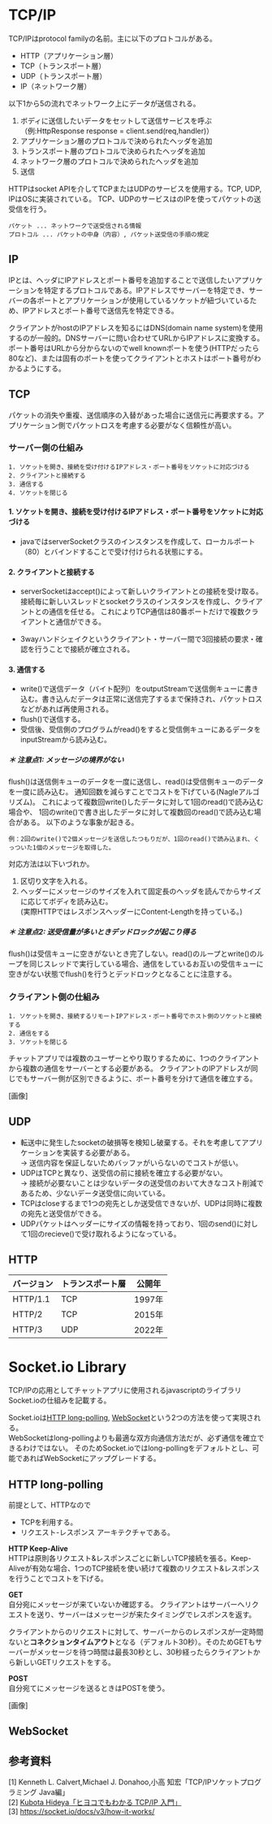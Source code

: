 # TCP/IP
TCP/IPはprotocol familyの名前。主に以下のプロトコルがある。
- HTTP（アプリケーション層）
- TCP（トランスポート層）
- UDP（トランスポート層）
- IP（ネットワーク層）

以下1から5の流れでネットワーク上にデータが送信される。
1. ボディに送信したいデータをセットして送信サービスを呼ぶ（例:HttpResponse<String> response = client.send(req,handler)）
2. アプリケーション層のプロトコルで決められたヘッダを追加
3. トランスポート層のプロトコルで決められたヘッダを追加
4. ネットワーク層のプロトコルで決められたヘッダを追加
5. 送信

HTTPはsocket APIを介してTCPまたはUDPのサービスを使用する。TCP, UDP, IPはOSに実装されている。
TCP、UDPのサービスはのIPを使ってパケットの送受信を行う。<br>
```
パケット ... ネットワークで送受信される情報
プロトコル ... パケットの中身（内容）, パケット送受信の手順の規定
```
## IP
IPとは、ヘッダにIPアドレスとポート番号を追加することで送信したいアプリケーションを特定するプロトコルである。IPアドレスでサーバーを特定でき、サーバーの各ポートとアプリケーションが使用しているソケットが紐づいているため、IPアドレスとポート番号で送信先を特定できる。

クライアントがhostのIPアドレスを知るにはDNS(domain name system)を使用するのが一般的。DNSサーバーに問い合わせてURLからIPアドレスに変換する。ポート番号はURLから分からないのでwell knownポートを使う(HTTPだったら80など)、または固有のポートを使ってクライアントとホストはポート番号がわかるようにする。
## TCP
パケットの消失や重複、送信順序の入替があった場合に送信元に再要求する。アプリケーション側でパケットロスを考慮する必要がなく信頼性が高い。

### サーバー側の仕組み
```
1. ソケットを開き、接続を受け付けるIPアドレス・ポート番号をソケットに対応づける
2. クライアントと接続する
3. 通信する
4. ソケットを閉じる
```
#### 1. ソケットを開き、接続を受け付けるIPアドレス・ポート番号をソケットに対応づける
- javaではserverSocketクラスのインスタンスを作成して、ローカルポート（80）とバインドすることで受け付けられる状態にする。

#### 2. クライアントと接続する
- serverSocketはaccept()によって新しいクライアントとの接続を受け取る。
接続毎に新しいスレッドとsocketクラスのインスタンスを作成し、クライアントとの通信を任せる。
これによりTCP通信は80番ポートだけで複数クライアントと通信ができる。

- 3wayハンドシェイクというクライアント・サーバー間で3回接続の要求・確認を行うことで接続が確立される。

#### 3. 通信する
- write()で送信データ（バイト配列）をoutputStreamで送信側キューに書き込む。書き込んだデータは正常に送信完了するまで保持され、パケットロスなどがあれば再使用される。
- flush()で送信する。
- 受信後、受信側のプログラムがread()をすると受信側キューにあるデータをinputStreamから読み込む。

##### ＊ 注意点1: メッセージの境界がない
flush()は送信側キューのデータを一度に送信し、read()は受信側キューのデータを一度に読み込む。
通知回数を減らすことでコストを下げている(Nagleアルゴリズム)。
これによって複数回write()したデータに対して1回のread()で読み込む場合や、
1回のwrite()で書き出したデータに対して複数回のread()で読み込む場合がある。
以下のような事象が起きる。
```
例：2回のwrite()で2個メッセージを送信したつもりだが、1回のread()で読み込まれ、くっついた1個のメッセージを取得した。
```
対応方法は以下いづれか。
1. 区切り文字を入れる。
2. ヘッダーにメッセージのサイズを入れて固定長のヘッダを読んでからサイズに応じてボディを読み込む。<br> (実際HTTPではレスポンスヘッダーにContent-Lengthを持っている。)

##### ＊ 注意点2: 送受信量が多いときデッドロックが起こり得る
flush()は受信キューに空きがないとき完了しない。read()のループとwrite()のループを同じスレッドで実行している場合、通信をしているお互いの受信キューに空きがない状態でflush()を行うとデッドロックとなることに注意する。

### クライアント側の仕組み
```
1. ソケットを開き、接続するリモートIPアドレス・ポート番号でホスト側のソケットと接続する
2. 通信をする
3. ソケットを閉じる
```
チャットアプリでは複数のユーザーとやり取りするために、1つのクライアントから複数の通信をサーバーとする必要がある。
クライアントのIPアドレスが同じでもサーバー側が区別できるように、ポート番号を分けて通信を確立する。

[画像]
## UDP
- 転送中に発生したsocketの破損等を検知し破棄する。それを考慮してアプリケーションを実装する必要がある。<br>
→ 送信内容を保証しないためバッファがいらないのでコストが低い。
- UDPはTCPと異なり、送受信の前に接続を確立する必要がない。<br>
→ 接続が必要ないことは少ないデータの送受信のおいて大きなコスト削減であるため、少ないデータ送受信に向いている。
- TCPはcloseするまで1つの宛先としか送受信できないが、UDPは同時に複数の宛先と送受信ができる。
- UDPパケットはヘッダーにサイズの情報を持っており、1回のsend()に対して1回のrecieve()で受け取れるようになっている。
## HTTP
| バージョン | トランスポート層 | 公開年 |
| ---- | ---- | ---- | 
| HTTP/1.1 | TCP | 1997年 |
| HTTP/2 | TCP | 2015年 |
| HTTP/3 | UDP | 2022年 |

# Socket.io Library
TCP/IPの応用としてチャットアプリに使用されるjavascriptのライブラリSocket.ioの仕組みを記載する。

Socket.ioは[HTTP long-polling](), [WebSocket]()という2つの方法を使って実現される。<br>
WebSocketはlong-pollingよりも最適な双方向通信方法だが、必ず通信を確立できるわけではない。
そのためSocket.ioではlong-pollingをデフォルトとし、可能であればWebSocketにアップグレードする。

## HTTP long-polling
前提として、HTTPなので
- TCPを利用する。
- リクエスト-レスポンス アーキテクチャである。

**HTTP Keep-Alive**<br>
HTTPは原則各リクエスト&レスポンスごとに新しいTCP接続を張る。Keep-Aliveが有効な場合、1つのTCP接続を使い続けて複数のリクエスト&レスポンスを行うことでコストを下げる。

**GET**<br>
自分宛にメッセージが来ていないか確認する。
クライアントはサーバーへリクエストを送り、サーバーはメッセージが来たタイミングでレスポンスを返す。

クライアントからのリクエストに対して、サーバーからのレスポンスが一定時間ないと**コネクションタイムアウト**となる（デフォルト30秒）。そのためGETもサーバーがメッセージを待つ時間は最長30秒とし、30秒経ったらクライアントから新しいGETリクエストをする。

**POST**<br>
自分宛てにメッセージを送るときはPOSTを使う。

[画像]
## WebSocket

## 参考資料
[1] Kenneth L. Calvert,Michael J. Donahoo,小高 知宏「TCP/IPソケットプログラミング Java編」<br>
[2] [Kubota Hideya「ヒヨコでもわかる TCP/IP 入門」](https://zenn.dev/kubo_programmer/books/fa1e01071e7aaa90672d)<br>
[3] https://socket.io/docs/v3/how-it-works/
